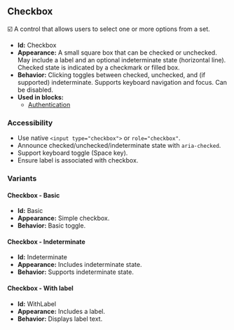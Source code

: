 ## Checkbox
☑️ A control that allows users to select one or more options from a set.
- **Id:** Checkbox
- **Appearance:** A small square box that can be checked or unchecked. May include a label and an optional indeterminate state (horizontal line). Checked state is indicated by a checkmark or filled box.
- **Behavior:** Clicking toggles between checked, unchecked, and (if supported) indeterminate. Supports keyboard navigation and focus. Can be disabled.
- **Used in blocks:**
  - [Authentication](blocks.md#authentication)
### Accessibility
- Use native `<input type="checkbox">` or `role="checkbox"`.
- Announce checked/unchecked/indeterminate state with `aria-checked`.
- Support keyboard toggle (Space key).
- Ensure label is associated with checkbox.

### Variants
#### Checkbox - **Basic**
- **Id:** Basic
- **Appearance:** Simple checkbox.
- **Behavior:** Basic toggle.
#### Checkbox - **Indeterminate**
- **Id:** Indeterminate
- **Appearance:** Includes indeterminate state.
- **Behavior:** Supports indeterminate state.
#### Checkbox - **With label**
- **Id:** WithLabel
- **Appearance:** Includes a label.
- **Behavior:** Displays label text.

